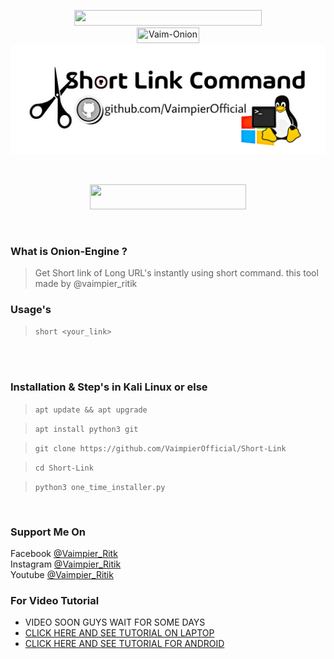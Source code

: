 
<p align="center">
<img src="https://img.shields.io/badge/Onion--Engine-Accessing%20Darkwebb%20Contents-blue" width="300" height="25"><br>
<img title="Vaim-Onion" src="https://img.shields.io/badge/version-1.0-red" width="100" height="25"><br>
<img src="title.jpeg"><br>
</center>
</p>
<br>
<p align="center">
<img src="https://img.shields.io/badge/Made%20In-India-orange" width="250" height="40"><br>
</p>
<br>

### What is Onion-Engine ?
> Get Short link of Long URL's instantly using short command.
> this tool made by @vaimpier_ritik


### Usage's
 
> `short <your_link>`
<br>

<br>

### Installation & Step's in Kali Linux or else
 
> `apt update && apt upgrade`

> `apt install python3 git`

> `git clone https://github.com/VaimpierOfficial/Short-Link`

> `cd Short-Link`  

> `python3 one_time_installer.py`

<br>

### Support Me On
Facebook [@Vaimpier_Ritk](https://www.facebook.com/vaimpier.ritik.143)<br>
Instagram [@Vaimpier_Ritik](https://instagram.com/vaimpier_ritik)<br>
Youtube [@Vaimpier_Ritik](https://www.youtube.com/channel/UCDWhaLh7OIKzH4Bk952l7Iw)


### For Video Tutorial
- VIDEO SOON GUYS WAIT FOR SOME DAYS
- <a href="https://www.youtube.com/watch?v=sBZEcIDVYY8"> CLICK HERE AND SEE TUTORIAL ON LAPTOP</a>
- <a href="https://www.youtube.com/watch?v=uZZlT9IeeFM"> CLICK HERE AND SEE TUTORIAL FOR ANDROID</a>
